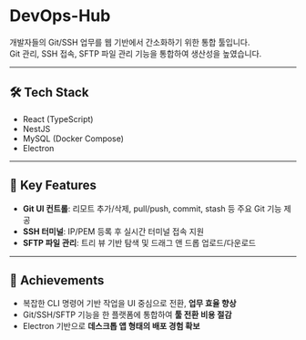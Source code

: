 # DevOps-Hub

개발자들의 Git/SSH 업무를 웹 기반에서 간소화하기 위한 통합 툴입니다.  
Git 관리, SSH 접속, SFTP 파일 관리 기능을 통합하여 생산성을 높였습니다.

---

## 🛠 Tech Stack
- React (TypeScript)
- NestJS
- MySQL (Docker Compose)
- Electron

---

## 🚀 Key Features
- **Git UI 컨트롤**: 리모트 추가/삭제, pull/push, commit, stash 등 주요 Git 기능 제공  
- **SSH 터미널**: IP/PEM 등록 후 실시간 터미널 접속 지원  
- **SFTP 파일 관리**: 트리 뷰 기반 탐색 및 드래그 앤 드롭 업로드/다운로드  

---

## 🌟 Achievements
- 복잡한 CLI 명령어 기반 작업을 UI 중심으로 전환, **업무 효율 향상**  
- Git/SSH/SFTP 기능을 한 플랫폼에 통합하여 **툴 전환 비용 절감**  
- Electron 기반으로 **데스크톱 앱 형태의 배포 경험 확보**

